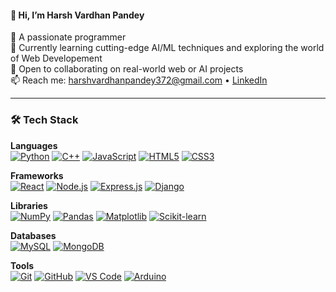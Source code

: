 #### 👋 Hi, I’m Harsh Vardhan Pandey

🚀 A passionate programmer  
🌱 Currently learning cutting-edge AI/ML techniques and exploring the world of Web Developement   
💼 Open to collaborating on real-world web or AI projects  
📫 Reach me: [harshvardhanpandey372@gmail.com](mailto:harshvardhanpandey372@gmail.com) • [LinkedIn](https://www.linkedin.com/in/harsh-vardhan-pandey-00b463280/)

---

### 🛠️ Tech Stack

**Languages**  
[![Python](https://img.shields.io/badge/-Python-3776AB?style=for-the-badge&logo=python&logoColor=white)](https://www.python.org/)
[![C++](https://img.shields.io/badge/-C++-00599C?style=for-the-badge&logo=c%2b%2b&logoColor=white)](https://isocpp.org/)
[![JavaScript](https://img.shields.io/badge/-JavaScript-F7DF1E?style=for-the-badge&logo=javascript&logoColor=black)](https://developer.mozilla.org/en-US/docs/Web/JavaScript) 
[![HTML5](https://img.shields.io/badge/-HTML5-E34F26?style=for-the-badge&logo=html5&logoColor=white)](https://developer.mozilla.org/en-US/docs/Web/HTML)
[![CSS3](https://img.shields.io/badge/-CSS3-1572B6?style=for-the-badge&logo=css3&logoColor=white)](https://developer.mozilla.org/en-US/docs/Web/CSS)

**Frameworks**  
[![React](https://img.shields.io/badge/-React-20232A?style=for-the-badge&logo=react&logoColor=61DAFB)](https://react.dev/)
[![Node.js](https://img.shields.io/badge/-Node.js-339933?style=for-the-badge&logo=nodedotjs&logoColor=white)](https://nodejs.org/)
[![Express.js](https://img.shields.io/badge/-Express.js-000000?style=for-the-badge&logo=express&logoColor=white)](https://expressjs.com/)
[![Django](https://img.shields.io/badge/-Django-092E20?style=for-the-badge&logo=django&logoColor=white)](https://www.djangoproject.com/)

**Libraries**  
[![NumPy](https://img.shields.io/badge/-NumPy-013243?style=for-the-badge&logo=numpy&logoColor=white)](https://numpy.org/)
[![Pandas](https://img.shields.io/badge/-Pandas-150458?style=for-the-badge&logo=pandas&logoColor=white)](https://pandas.pydata.org/)
[![Matplotlib](https://img.shields.io/badge/-Matplotlib-11557C?style=for-the-badge&logo=matplotlib&logoColor=white)](https://matplotlib.org/)
[![Scikit-learn](https://img.shields.io/badge/-Scikit--learn-F7931E?style=for-the-badge&logo=scikit-learn&logoColor=white)](https://scikit-learn.org/)

**Databases**  
[![MySQL](https://img.shields.io/badge/-MySQL-4479A1?style=for-the-badge&logo=mysql&logoColor=white)](https://www.mysql.com/)
[![MongoDB](https://img.shields.io/badge/-MongoDB-47A248?style=for-the-badge&logo=mongodb&logoColor=white)](https://www.mongodb.com/)

**Tools**  
[![Git](https://img.shields.io/badge/-Git-F05032?style=for-the-badge&logo=git&logoColor=white)](https://git-scm.com/)
[![GitHub](https://img.shields.io/badge/-GitHub-181717?style=for-the-badge&logo=github&logoColor=white)](https://github.com/)
[![VS Code](https://img.shields.io/badge/-VS%20Code-007ACC?style=for-the-badge&logo=visual-studio-code&logoColor=white)](https://code.visualstudio.com/)
[![Arduino](https://img.shields.io/badge/-Arduino-00979D?style=for-the-badge&logo=arduino&logoColor=white)](https://www.arduino.cc/)



<!---
Harsh63870/Harsh63870 is a ✨ special ✨ repository because its `README.md` (this file) appears on your GitHub profile.
You can click the Preview link to take a look at your changes.
--->
